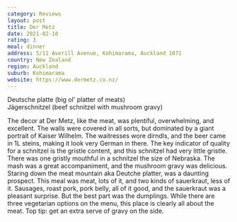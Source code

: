 ```yaml
---
category: Reviews
layout: post
title: Der Metz
date: 2021-02-10
rating: 3
meal: dinner
address: 5/11 Averill Avenue, Kohimarama, Auckland 1071
country: New Zealand
region: Auckland
suburb: Kohimarama
website: https://www.dermetz.co.nz/
---
```

Deutsche platte (big ol' platter of meats)  
Jägerschnitzel (beef schnitzel with mushroom gravy)  

The decor at Der Metz, like the meat, was plentiful, overwhelming, and excellent. The walls were covered in all sorts, but dominated by a giant portrait of Kaiser Wilhelm. The waitresses wore dirndls, and the beer came in 1L steins, making it look very German in there. The key indicator of quality for a schnitzel is the gristle content, and this schnitzel had very little gristle. There was one gristly mouthful in a schnitzel the size of Nebraska. The mash was a great accompaniment, and the mushroom gravy was delicious. Staring down the meat mountain aka Deutche platter, was a daunting prospect. This meal was meat, lots of it, and two kinds of sauerkraut, less of it. Sausages, roast pork, pork belly, all of it good, and the sauerkraut was a pleasant surprise. But the best part was the dumplings. While there are three vegetarian options on the menu, this place is clearly all about the meat. Top tip: get an extra serve of gravy on the side.
